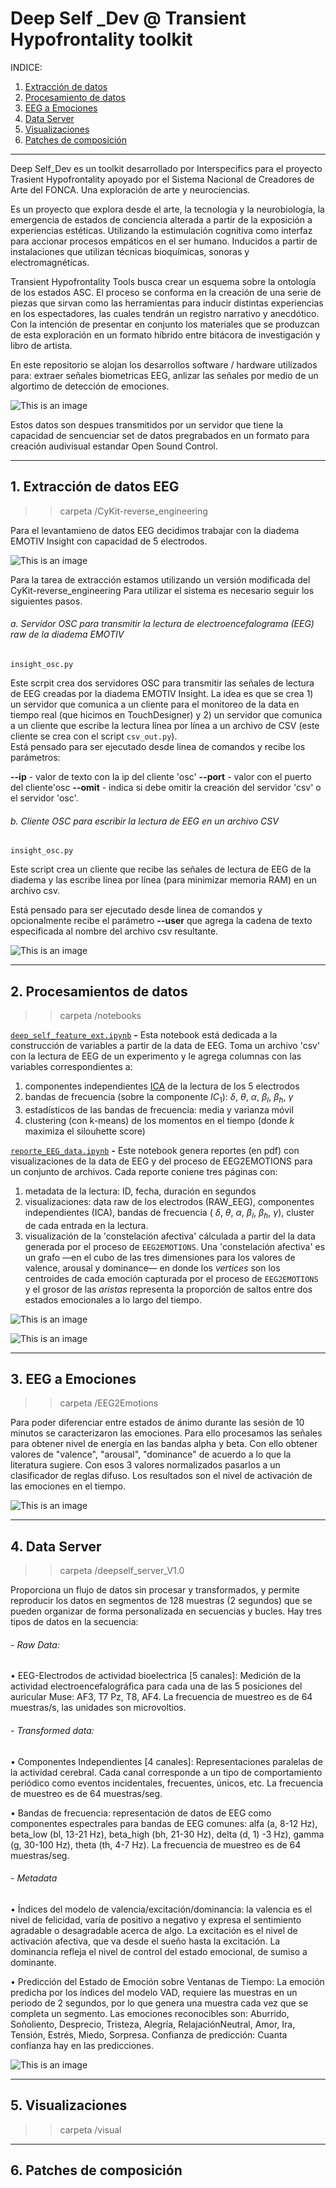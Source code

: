 # Deep Self _Dev @ Transient Hypofrontality toolkit 

INDICE:

1. [Extracción de datos](https://github.com/interspecifics/Deep_Self_dev#1-extracción-de-datos-eeg)
2. [Procesamiento de datos](https://github.com/interspecifics/Deep_Self_dev#2-procesamientos-de-datos)
3. [EEG a Emociones](https://github.com/interspecifics/Deep_Self_dev#3-eeg-a-emociones)
4. [Data Server](https://github.com/interspecifics/Deep_Self_dev#4-data-server)
5. [Visualizaciones](https://github.com/interspecifics/Deep_Self_dev#5-visualizaciones)
6. [Patches de composición](https://github.com/interspecifics/Deep_Self_dev#6-patches-de-composición)

_______________________________________________________________

Deep Self_Dev es un toolkit desarrollado por Interspecifics para el proyecto Trasient Hypofrontality apoyado por el Sistema Nacional de Creadores de Arte del FONCA. Una exploración de arte y neurociencias. 

Es un proyecto que explora desde el arte, la tecnología y la neurobiología, la emergencia de estados de conciencia alterada a partir de la exposición a experiencias estéticas. Utilizando la estimulación cognitiva como interfaz para accionar procesos empáticos en el ser humano. Inducidos a partir de instalaciones que utilizan técnicas bioquímicas, sonoras y electromagnéticas.

Transient Hypofrontality Tools busca crear un esquema sobre la ontología de los estados ASC. El proceso se conforma en la creación de una serie de piezas que sirvan como las herramientas para inducir distintas experiencias en los espectadores, las cuales tendrán un registro narrativo y anecdótico. Con la intención de presentar en conjunto los materiales que se produzcan de esta exploración en un formato híbrido entre bitácora de investigación  y libro de artista.

En este repositorio se alojan los desarrollos software / hardware utilizados para: extraer señales biometricas EEG, anlizar las señales por medio de un algortimo de detección de emociones. 

![This is an image](https://github.com/interspecifics/Deep_Self_dev/blob/main/sistema.png?raw=true)

Estos datos son despues transmitidos por un servidor que tiene la capacidad de sencuenciar set de datos pregrabados en un formato para creación audivisual estandar Open Sound Control. 

_______________________________________________________________

## 1. Extracción de datos EEG

>> carpeta /CyKit-reverse_engineering 

Para el levantamieno de datos EEG decidimos trabajar con la diadema EMOTIV Insight con capacidad de 5 electrodos. 

![This is an image](https://www.mindtecstore.com/media/image/product/2163/md/emotiv-insight-5-kanal-eeg-headset~4.jpg)

Para la tarea de extracción estamos utilizando un versión modificada del CyKit-reverse_engineering 
Para utilizar el sistema es necesario seguir los siguientes pasos. 

###### a. Servidor OSC para transmitir la lectura de electroencefalograma (EEG) raw de la diadema EMOTIV

`insight_osc.py`  
  
Este scrpit crea dos servidores OSC para transmitir las señales de lectura de EEG creadas por la diadema EMOTIV Insight. La idea es que se crea 1) un servidor que comunica a un cliente para el monitoreo de la data en tiempo real (que hicimos en TouchDesigner) y 2) un servidor que comunica a un cliente que escribe la lectura línea por línea a un archivo de CSV (este cliente se crea con el script `csv_out.py`).  
Está pensado para ser ejecutado desde linea de comandos y recibe los parámetros:

**--ip** - valor de texto con la ip del cliente 'osc'
**--port** - valor con el puerto del cliente'osc
**--omit** - indica si debe omitir la creación del servidor 'csv' o el servidor 'osc'.

###### b. Cliente OSC para escribir la lectura de EEG en un archivo CSV

`insight_osc.py`  
  
Este script crea un cliente que recibe las señales de lectura de EEG de la diadema y las escribe línea por línea (para minimizar memoria RAM) en un archivo csv. 

Está pensado para ser ejecutado desde linea de comandos y opcionalmente recibe el parámetro **--user** que agrega la cadena de texto especificada al nombre del archivo csv resultante.

![This is an image](https://github.com/interspecifics/Deep_Self_dev/blob/main/CyKit-reverse_engineering/deep-self/eegcapture.jpg?raw=true)
_____________________________________________________________

## 2. Procesamientos de datos

>> carpeta /notebooks 

[`deep_self_feature_ext.ipynb`](https://github.com/interspecifics/Deep_Self_dev/blob/main/notebooks/deep_self_feature_ext.ipynb) **-** Esta notebook está dedicada a la construcción de variables a partir de la data de EEG. Toma un archivo 'csv' con la lectura de EEG de un experimento y le agrega columnas con las variables correspondientes a:  
1. componentes independientes [ICA](https://en.wikipedia.org/wiki/Independent_component_analysis) de la lectura de los 5 electrodos
2. bandas de frecuencia (sobre la componente $IC_1$):  $\delta$, $\theta$, $\alpha$, $\beta_l$, $\beta_h$, $\gamma$
3. estadísticos de las bandas de frecuencia: media y varianza móvil 
4. clustering (con k-means) de los momentos en el tiempo (donde $k$ maximiza el silouhette score)

[`reporte_EEG_data.ipynb`](https://github.com/interspecifics/Deep_Self_dev/blob/main/notebooks/reporte_EEG_data.ipynb) **-** Este notebook genera reportes (en pdf) con visualizaciones de la data de EEG y del proceso de EEG2EMOTIONS para un conjunto de archivos. Cada reporte coniene tres páginas con:  
1. metadata de la lectura: ID, fecha, duración en segundos
2. visualizaciones: data raw de los electrodos (RAW_EEG), componentes independientes (ICA), bandas de frecuencia ( $\delta$, $\theta$, $\alpha$, $\beta_l$, $\beta_h$, $\gamma$), cluster de cada entrada en la lectura.
3. visualización de la 'constelación afectiva' cálculada a partir del la data generada por el proceso de `EEG2EMOTIONS`. Una 'constelación afectiva' es un grafo —en el cubo de las tres dimensiones para los valores de valence, arousal y dominance— en donde los *vertices* son los centroides de cada emoción capturada por el proceso de `EEG2EMOTIONS` y el grosor de las *aristas* representa la proporción de saltos entre dos estados emocionales a lo largo del tiempo.

![This is an image](https://github.com/interspecifics/Deep_Self_dev/blob/main/raw_icad.png?raw=true)

![This is an image](https://github.com/interspecifics/Deep_Self_dev/blob/main/frec_clusters.png?raw=true)

___________________________________________


## 3. EEG a Emociones

>> carpeta /EEG2Emotions 

Para poder diferenciar entre estados de ánimo durante las sesión de 10 minutos se caracterizaron las emociones.
Para ello procesamos las señales para obtener nivel de energía en las bandas alpha y beta.
Con ello obtener valores de "valence", "arousal", "dominance" de acuerdo a lo que la literatura sugiere.
Con esos 3 valores normalizados pasarlos a un clasificador de reglas difuso.
Los resultados son el nivel de activación de las emociones en el tiempo.

![This is an image](https://github.com/interspecifics/Deep_Self_dev/blob/main/EEG2Emotions/resultados/graficas/alf_audio_EEG_2022-04-20_155442.PNG?raw=true)

___________________________________________


## 4. Data Server

>> carpeta /deepself_server_V1.0 


Proporciona un flujo de datos sin procesar y transformados, y permite reproducir los datos en segmentos de 128 muestras (2 segundos) que se pueden organizar de forma personalizada en secuencias y bucles. Hay tres tipos de datos en la secuencia:

###### - Raw Data: 

• EEG-Electrodos de actividad bioelectrica [5 canales]: Medición de la actividad electroencefalográfica para cada una de las 5 posiciones del auricular Muse: AF3, T7 Pz, T8, AF4. La frecuencia de muestreo es de 64 muestras/s, las unidades son microvoltios.

###### - Transformed data:

• Componentes Independientes [4 canales]: Representaciones paralelas de la actividad cerebral. Cada canal corresponde a un tipo de comportamiento periódico como eventos incidentales, frecuentes, únicos, etc. La frecuencia de muestreo es de 64 muestras/seg.

• Bandas de frecuencia: representación de datos de EEG como componentes espectrales para bandas de EEG comunes: alfa (a, 8-12 Hz), beta_low (bl, 13-21 Hz), beta_high (bh, 21-30 Hz), delta (d, 1) -3 Hz), gamma (g, 30-100 Hz), theta (th, 4-7 Hz). La frecuencia de muestreo es de 64 muestras/seg.

###### - Metadata 

• Índices del modelo de valencia/excitación/dominancia: la valencia es el nivel de felicidad, varía de positivo a negativo y expresa el sentimiento agradable o desagradable acerca de algo. La excitación es el nivel de activación afectiva, que va desde el sueño hasta la excitación. La dominancia refleja el nivel de control del estado emocional, de sumiso a dominante.

• Predicción del Estado de Emoción sobre Ventanas de Tiempo: La emoción predicha por los índices del modelo VAD, requiere las muestras en un periodo de 2 segundos, por lo que genera una muestra cada vez que se completa un segmento. Las emociones reconocibles son: Aburrido, Soñoliento, Desprecio, Tristeza, Alegría, RelajaciónNeutral, Amor, Ira, Tensión, Estrés, Miedo, Sorpresa.
Confianza de predicción: Cuanta confianza hay en las predicciones.

![This is an image](https://github.com/interspecifics/Deep_Self_dev/blob/main/deepself_server_v1.0/Selection_078.jpg?raw=true)

___________________________________________


## 5. Visualizaciones

>> carpeta /visual

___________________________________________


## 6. Patches de composición 

